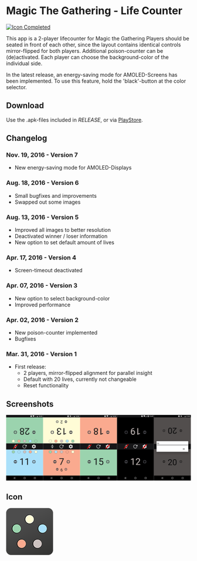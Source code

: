 # Magic The Gathering - Life Counter

[![Icon Completed](https://raw.githubusercontent.com/MarcelJurtz/ProjectStatusIcons/master/Completed.png)](https://github.com/MarcelJurtz/ProjectStatusIcons)

This app is a 2-player lifecounter for Magic the Gathering
Players should be seated in front of each other, since the layout contains identical controls mirror-flipped for both players.
Additional poison-counter can be (de)activated.
Each player can choose the background-color of the individual side.

In the latest release, an energy-saving mode for AMOLED-Screens has been implemented. To use this feature, hold the 'black'-button at the color selector.

## Download

Use the .apk-files included in *RELEASE*, or via [PlayStore](https://play.google.com/store/apps/details?id=com.marceljurtz.lifecounter).

## Changelog


### Nov. 19, 2016 - Version 7

 * New energy-saving mode for AMOLED-Displays

### Aug. 18, 2016 - Version 6

 * Small bugfixes and improvements
 * Swapped out some images

### Aug. 13, 2016 - Version 5

 * Improved all images to better resolution
 * Deactivated winner / loser information
 * New option to set default amount of lives

### Apr. 17, 2016 - Version 4

 * Screen-timeout deactivated

### Apr. 07, 2016 - Version 3

 * New option to select background-color
 * Improved performance

### Apr. 02, 2016 - Version 2

 * New poison-counter implemented
 * Bugfixes

### Mar. 31, 2016 - Version 1

 * First release:
   * 2 players, mirror-flipped alignment for parallel insight
   * Default with 20 lives, currently not changeable
   * Reset functionality


## Screenshots

![Screenshots](images/screenshots.png)

## Icon

![Icon](images/icon_small.png)
